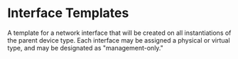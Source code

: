# Interface Templates

A template for a network interface that will be created on all instantiations of the parent device type. Each interface may be assigned a physical or virtual type, and may be designated as "management-only."
